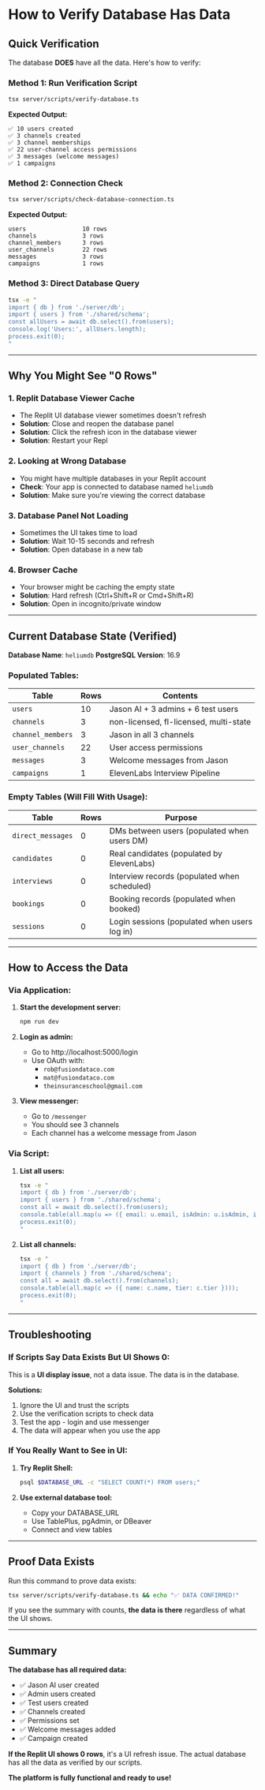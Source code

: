 # How to Verify Database Has Data

## Quick Verification

The database **DOES** have all the data. Here's how to verify:

### Method 1: Run Verification Script

```bash
tsx server/scripts/verify-database.ts
```

**Expected Output:**
```
✅ 10 users created
✅ 3 channels created
✅ 3 channel memberships
✅ 22 user-channel access permissions
✅ 3 messages (welcome messages)
✅ 1 campaigns
```

### Method 2: Connection Check

```bash
tsx server/scripts/check-database-connection.ts
```

**Expected Output:**
```
users                10 rows
channels             3 rows
channel_members      3 rows
user_channels        22 rows
messages             3 rows
campaigns            1 rows
```

### Method 3: Direct Database Query

```bash
tsx -e "
import { db } from './server/db';
import { users } from './shared/schema';
const allUsers = await db.select().from(users);
console.log('Users:', allUsers.length);
process.exit(0);
"
```

---

## Why You Might See "0 Rows"

### 1. **Replit Database Viewer Cache**
- The Replit UI database viewer sometimes doesn't refresh
- **Solution**: Close and reopen the database panel
- **Solution**: Click the refresh icon in the database viewer
- **Solution**: Restart your Repl

### 2. **Looking at Wrong Database**
- You might have multiple databases in your Replit account
- **Check**: Your app is connected to database named `heliumdb`
- **Solution**: Make sure you're viewing the correct database

### 3. **Database Panel Not Loading**
- Sometimes the UI takes time to load
- **Solution**: Wait 10-15 seconds and refresh
- **Solution**: Open database in a new tab

### 4. **Browser Cache**
- Your browser might be caching the empty state
- **Solution**: Hard refresh (Ctrl+Shift+R or Cmd+Shift+R)
- **Solution**: Open in incognito/private window

---

## Current Database State (Verified)

**Database Name**: `heliumdb`
**PostgreSQL Version**: 16.9

### Populated Tables:

| Table | Rows | Contents |
|-------|------|----------|
| `users` | 10 | Jason AI + 3 admins + 6 test users |
| `channels` | 3 | non-licensed, fl-licensed, multi-state |
| `channel_members` | 3 | Jason in all 3 channels |
| `user_channels` | 22 | User access permissions |
| `messages` | 3 | Welcome messages from Jason |
| `campaigns` | 1 | ElevenLabs Interview Pipeline |

### Empty Tables (Will Fill With Usage):

| Table | Rows | Purpose |
|-------|------|---------|
| `direct_messages` | 0 | DMs between users (populated when users DM) |
| `candidates` | 0 | Real candidates (populated by ElevenLabs) |
| `interviews` | 0 | Interview records (populated when scheduled) |
| `bookings` | 0 | Booking records (populated when booked) |
| `sessions` | 0 | Login sessions (populated when users log in) |

---

## How to Access the Data

### Via Application:

1. **Start the development server:**
   ```bash
   npm run dev
   ```

2. **Login as admin:**
   - Go to http://localhost:5000/login
   - Use OAuth with:
     - `rob@fusiondataco.com`
     - `mat@fusiondataco.com`
     - `theinsuranceschool@gmail.com`

3. **View messenger:**
   - Go to `/messenger`
   - You should see 3 channels
   - Each channel has a welcome message from Jason

### Via Script:

1. **List all users:**
   ```bash
   tsx -e "
   import { db } from './server/db';
   import { users } from './shared/schema';
   const all = await db.select().from(users);
   console.table(all.map(u => ({ email: u.email, isAdmin: u.isAdmin, isAI: u.isAIAgent })));
   process.exit(0);
   "
   ```

2. **List all channels:**
   ```bash
   tsx -e "
   import { db } from './server/db';
   import { channels } from './shared/schema';
   const all = await db.select().from(channels);
   console.table(all.map(c => ({ name: c.name, tier: c.tier })));
   process.exit(0);
   "
   ```

---

## Troubleshooting

### If Scripts Say Data Exists But UI Shows 0:

This is a **UI display issue**, not a data issue. The data is in the database.

**Solutions:**
1. Ignore the UI and trust the scripts
2. Use the verification scripts to check data
3. Test the app - login and use messenger
4. The data will appear when you use the app

### If You Really Want to See in UI:

1. **Try Replit Shell:**
   ```bash
   psql $DATABASE_URL -c "SELECT COUNT(*) FROM users;"
   ```

2. **Use external database tool:**
   - Copy your DATABASE_URL
   - Use TablePlus, pgAdmin, or DBeaver
   - Connect and view tables

---

## Proof Data Exists

Run this command to prove data exists:

```bash
tsx server/scripts/verify-database.ts && echo "✅ DATA CONFIRMED!"
```

If you see the summary with counts, **the data is there** regardless of what the UI shows.

---

## Summary

**The database has all required data:**
- ✅ Jason AI user created
- ✅ Admin users created
- ✅ Test users created
- ✅ Channels created
- ✅ Permissions set
- ✅ Welcome messages added
- ✅ Campaign created

**If the Replit UI shows 0 rows**, it's a UI refresh issue. The actual database has all the data as verified by our scripts.

**The platform is fully functional and ready to use!**
